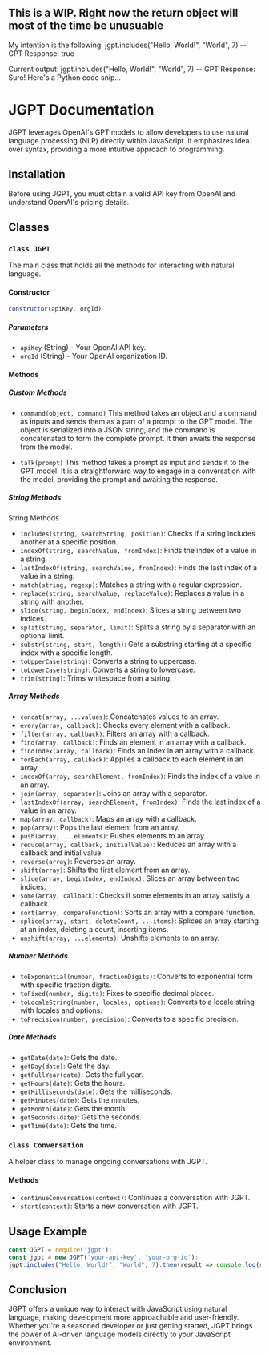 ## This is a WIP. Right now the return object will most of the time be unusuable
My intention is the following:
jgpt.includes("Hello, World!", "World", 7) -- GPT Response: true

Current output:
jgpt.includes("Hello, World!", "World", 7) -- GPT Response: Sure! Here's a Python code snip...

# JGPT Documentation

JGPT leverages OpenAI's GPT models to allow developers to use natural language processing (NLP) directly within JavaScript. It emphasizes idea over syntax, providing a more intuitive approach to programming.

## Installation
Before using JGPT, you must obtain a valid API key from OpenAI and understand OpenAI's pricing details.

## Classes

### `class JGPT`

The main class that holds all the methods for interacting with natural language.

#### Constructor

```javascript
constructor(apiKey, orgId)
```

##### Parameters
- `apiKey` (String) - Your OpenAI API key.
- `orgId` (String) - Your OpenAI organization ID.

#### Methods

##### Custom Methods
- `command(object, command)`
This method takes an object and a command as inputs and sends them as a part of a prompt to the GPT model. The object is serialized into a JSON string, and the command is concatenated to form the complete prompt. It then awaits the response from the model.

- `talk(prompt)`
This method takes a prompt as input and sends it to the GPT model. It is a straightforward way to engage in a conversation with the model, providing the prompt and awaiting the response.


##### String Methods

String Methods
- `includes(string, searchString, position)`: Checks if a string includes another at a specific position.
- `indexOf(string, searchValue, fromIndex)`: Finds the index of a value in a string.
- `lastIndexOf(string, searchValue, fromIndex)`: Finds the last index of a value in a string.
- `match(string, regexp)`: Matches a string with a regular expression.
- `replace(string, searchValue, replaceValue)`: Replaces a value in a string with another.
- `slice(string, beginIndex, endIndex)`: Slices a string between two indices.
- `split(string, separator, limit)`: Splits a string by a separator with an optional limit.
- `substr(string, start, length)`: Gets a substring starting at a specific index with a specific length.
- `toUpperCase(string)`: Converts a string to uppercase.
- `toLowerCase(string)`: Converts a string to lowercase.
- `trim(string)`: Trims whitespace from a string.

##### Array Methods
- `concat(array, ...values)`: Concatenates values to an array.
- `every(array, callback)`: Checks every element with a callback.
- `filter(array, callback)`: Filters an array with a callback.
- `find(array, callback)`: Finds an element in an array with a callback.
- `findIndex(array, callback)`: Finds an index in an array with a callback.
- `forEach(array, callback)`: Applies a callback to each element in an array.
- `indexOf(array, searchElement, fromIndex)`: Finds the index of a value in an array.
- `join(array, separator)`: Joins an array with a separator.
- `lastIndexOf(array, searchElement, fromIndex)`: Finds the last index of a value in an array.
- `map(array, callback)`: Maps an array with a callback.
- `pop(array)`: Pops the last element from an array.
- `push(array, ...elements)`: Pushes elements to an array.
- `reduce(array, callback, initialValue)`: Reduces an array with a callback and initial value.
- `reverse(array)`: Reverses an array.
- `shift(array)`: Shifts the first element from an array.
- `slice(array, beginIndex, endIndex)`: Slices an array between two indices.
- `some(array, callback)`: Checks if some elements in an array satisfy a callback.
- `sort(array, compareFunction)`: Sorts an array with a compare function.
- `splice(array, start, deleteCount, ...items)`: Splices an array starting at an index, deleting a count, inserting items.
- `unshift(array, ...elements)`: Unshifts elements to an array.

##### Number Methods
- `toExponential(number, fractionDigits)`: Converts to exponential form with specific fraction digits.
- `toFixed(number, digits)`: Fixes to specific decimal places.
- `toLocaleString(number, locales, options)`: Converts to a locale string with locales and options.
- `toPrecision(number, precision)`: Converts to a specific precision.

##### Date Methods
- `getDate(date)`: Gets the date.
- `getDay(date)`: Gets the day.
- `getFullYear(date)`: Gets the full year.
- `getHours(date)`: Gets the hours.
- `getMilliseconds(date)`: Gets the milliseconds.
- `getMinutes(date)`: Gets the minutes.
- `getMonth(date)`: Gets the month.
- `getSeconds(date)`: Gets the seconds.
- `getTime(date)`: Gets the time.

### `class Conversation`

A helper class to manage ongoing conversations with JGPT.

#### Methods
- `continueConversation(context)`: Continues a conversation with JGPT.
- `start(context)`: Starts a new conversation with JGPT.

## Usage Example

```javascript
const JGPT = require('jgpt');
const jgpt = new JGPT('your-api-key', 'your-org-id');
jgpt.includes("Hello, World!", "World", 7).then(result => console.log(result.javascriptOutput));
```

## Conclusion
JGPT offers a unique way to interact with JavaScript using natural language, making development more approachable and user-friendly. Whether you're a seasoned developer or just getting started, JGPT brings the power of AI-driven language models directly to your JavaScript environment.
